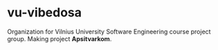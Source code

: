 # vu-vibedosa

Organization for Vilnius University Software Engineering course project group. Making project **Apsitvarkom**.
